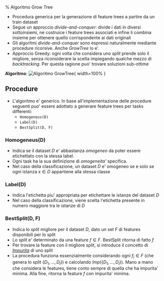 % Algoritmo Grow Tree

* Procedura generica per la generazione di feature trees a partire da un train
  dataset
* Segue un approccio *divide-and-conquer*: divide i dati in diversi
  sottoinsiemi, ne costruice i feature trees associati e infine li combina
  insieme per ottenere quello corrispondente ai dati originali
* Gli algoritmi *divide-and-conquer* sono espressi naturalmente mediante
  procedure ricorsive. Anche *GrowTree* lo e'.
* Approccio Greedy: ogni volta che considera uno *split* prende solo il
  migliore, senza riconsiderare la scelta impiegando qualche mezzo di
  *backtracking*. Per questa ragione puo' trovare soluzioni sub-ottime

**Algoritmo**:
![Algoritmo GrowTree](./img/GrowTree.png){ width=100% }


## Procedure
* L'algoritmo e' generico. In base all'implementazione delle procedure seguenti
  puo' essere adottato a generare feature trees per tasks differenti:
    * `Homogeneus(D)`
    * `Label(D)`
    * `BestSplit(D, F)`

### Homogeneus(D) 
* Indica se il dataset $D$ e' abbastanza *omogeneo* da poter essere etichettato
  con la stessa label.
* Ogni task ha la sua definizione di *omogeneita'* specifica.
* Nel caso della classificazione, un dataset $D$ e' omogeneo se e solo se ogni
  istanza $x \in D$ appartiene alla stessa classe

### Label(D)
* Indica l'etichetta piu' appropriata per etichettare le istanze del dataset $D$
* Nel caso della classificazione, viene scelta l'etichetta presente in numero
  maggiore tra le istanze di $D$

### BestSplit(D, F)
* Indica lo *split* migliore per il dataset $D$, dato un set $F$ di features
  disponibili per lo split
* Lo *split* e' determinato da una feature $f \in F$. BestSplit ritorna di fatto
  $f$
* Per trovare la feature con il migliore split, si introduce il concetto di
  *[Impurita](Impurita.md)* di uno split
* La procedura funziona essenzialmente considerando ogni $f_i \in F$ (che genera
  lo split $\{ D_1, \dots, D_l \}$) e calcolando $Imp(\{ D_1, \dots, D_l \})$.
  Mano a mano che considera le features, tiene conto sempre di quella che ha
  impurita' minima. Alla fine, ritorna la feature $f$ con impurita' minima.
